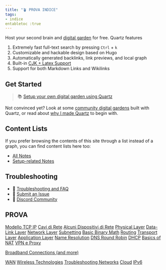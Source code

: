 ```yaml
---
title: "🪴 PROVA INDICE"
tags:
- indice
entabletoc :true
---
```


Host your second brain and [digital garden](https://jzhao.xyz/posts/networked-thought) for free. Quartz features

1. Extremely fast full-text search by pressing `Ctrl` + `k`
2. Customizable and hackable design based on Hugo
3. Automatically generated backlinks, link previews, and local graph
4. Built-in [ CJK + Latex Support](notes/CJK%20+%20Latex%20Support%20(%E6%B5%8B%E8%AF%95)%20)
5. Support for both Markdown Links and Wikilinks

## Get Started
> 📚 [Setup your own digital garden using Quartz](notes/setup.md)

Not convinced yet? Look at some [community digital gardens](notes/showcase.md) built with Quartz, or read about [why I made Quartz](notes/philosophy.md) to begin with.

## Content Lists
If you prefer browsing the contents of this site through a list instead of a graph, you can find content lists here too:

- [All Notes](/notes)
- [Setup-related Notes](/tags/setup)

## Troubleshooting
- 🚧 [Troubleshooting and FAQ](notes/troubleshooting.md)
- 🐛 [Submit an Issue](https://github.com/jackyzha0/quartz/issues)
- 👀 [Discord Community](https://discord.gg/cRFFHYye7t)


## PROVA
[Modello TCP IP](Studio/It%20Support/Bits%20and%20Bytes%20of%20Networking/Modello%20TCP%20IP.md)
[Cavi di Rete](Studio/It%20Support/Bits%20and%20Bytes%20of%20Networking/Cavi%20di%20Rete.md)
[Alcuni Dispositivi di Rete](Studio/It%20Support/Bits%20and%20Bytes%20of%20Networking/Alcuni%20Dispositivi%20di%20Rete.md)
[Physical Layer](Studio/It%20Support/Bits%20and%20Bytes%20of%20Networking/Physical%20Layer.md)
[Data-Link Layer](Studio/It%20Support/Bits%20and%20Bytes%20of%20Networking/Data-Link%20Layer.md)
[Network Layer](Studio/It%20Support/Bits%20and%20Bytes%20of%20Networking/Network%20Layer.md)
[Subnetting](Studio/It%20Support/Bits%20and%20Bytes%20of%20Networking/Subnetting.md)
[Basic Binary Math](Studio/It%20Support/Bits%20and%20Bytes%20of%20Networking/Basic%20Binary%20Math.md)
[Routing](Studio/It%20Support/Bits%20and%20Bytes%20of%20Networking/Routing.md)
[Transport Layer](Studio/It%20Support/Bits%20and%20Bytes%20of%20Networking/Transport%20Layer.md)
[Application Layer](Studio/It%20Support/Bits%20and%20Bytes%20of%20Networking/Application%20Layer.md)
[Name Resolution](Studio/It%20Support/Bits%20and%20Bytes%20of%20Networking/Name%20Resolution.md)
[DNS Round Robin](Studio/It%20Support/Bits%20and%20Bytes%20of%20Networking/DNS%20Round%20Robin.md)
[DHCP](Studio/It%20Support/Bits%20and%20Bytes%20of%20Networking/DHCP.md)
[Basics of NAT](Studio/It%20Support/Bits%20and%20Bytes%20of%20Networking/Basics%20of%20NAT.md)
[VPN e Proxy](Studio/It%20Support/Bits%20and%20Bytes%20of%20Networking/VPN%20e%20Proxy.md)

[Broadband Connections (and more)](Studio/It%20Support/Bits%20and%20Bytes%20of%20Networking/Broadband%20Connections%20(and%20more).md)

[WAN](Studio/It%20Support/Bits%20and%20Bytes%20of%20Networking/WAN.md)
[Wireless Technologies](Studio/It%20Support/Bits%20and%20Bytes%20of%20Networking/Wireless%20Technologies.md)
[Troubleshooting Networks](Studio/It%20Support/Bits%20and%20Bytes%20of%20Networking/Troubleshooting%20Networks.md)
[Cloud](Studio/It%20Support/Bits%20and%20Bytes%20of%20Networking/Cloud.md)
[IPv6](Studio/It%20Support/Bits%20and%20Bytes%20of%20Networking/IPv6.md)
